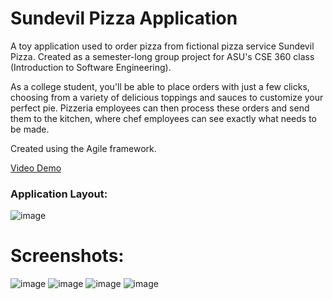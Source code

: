 # Sundevil Pizza Application

A toy application used to order pizza from fictional pizza service Sundevil Pizza. Created as a semester-long group project for ASU's CSE 360 class (Introduction to Software Engineering). 

As a college student, you'll be able to place orders with just a few clicks, choosing from a variety of delicious toppings and sauces to customize your perfect pie. Pizzeria employees can then process these orders and send them to the kitchen, where chef employees can see exactly what needs to be made.

Created using the Agile framework.

[Video Demo](https://youtu.be/h1VEXjeLjgA)

### Application Layout:

![image](https://user-images.githubusercontent.com/84484634/210676957-17b79034-18e3-4416-a279-c6ac839a800d.png)

# Screenshots:

![image](https://user-images.githubusercontent.com/84484634/211173016-52bc8cd1-cad6-4a9d-a5ce-db0827244967.png)
![image](https://user-images.githubusercontent.com/84484634/211173029-8dd7044c-c1e3-478c-a215-936b5ad3f141.png)
![image](https://user-images.githubusercontent.com/84484634/211173034-1ac4e20b-90bc-45f6-9c25-76f9034cbca3.png)
![image](https://user-images.githubusercontent.com/84484634/211173041-bedddeb5-6aa0-4b76-9389-aec522e979ce.png)
